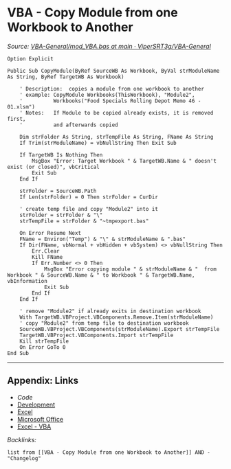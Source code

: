 # VBA - Copy Module from one Workbook to Another

*Source: [VBA-General/mod_VBA.bas at main · ViperSRT3g/VBA-General](https://github.com/ViperSRT3g/VBA-General/blob/main/mod_VBA.bas)*

````VBA
Option Explicit

Public Sub CopyModule(ByRef SourceWB As Workbook, ByVal strModuleName As String, ByRef TargetWB As Workbook)

    ' Description:  copies a module from one workbook to another
    ' example: CopyModule Workbooks(ThisWorkbook), "Module2",
    '          Workbooks("Food Specials Rolling Depot Memo 46 - 01.xlsm")
    ' Notes:   If Module to be copied already exists, it is removed first,
    '          and afterwards copied

    Dim strFolder As String, strTempFile As String, FName As String
    If Trim(strModuleName) = vbNullString Then Exit Sub

    If TargetWB Is Nothing Then
        MsgBox "Error: Target Workbook " & TargetWB.Name & " doesn't exist (or closed)", vbCritical
        Exit Sub
    End If

    strFolder = SourceWB.Path
    If Len(strFolder) = 0 Then strFolder = CurDir

    ' create temp file and copy "Module2" into it
    strFolder = strFolder & "\"
    strTempFile = strFolder & "~tmpexport.bas"

    On Error Resume Next
    FName = Environ("Temp") & "\" & strModuleName & ".bas"
    If Dir(FName, vbNormal + vbHidden + vbSystem) <> vbNullString Then
        Err.Clear
        Kill FName
        If Err.Number <> 0 Then
            MsgBox "Error copying module " & strModuleName & "  from Workbook " & SourceWB.Name & " to Workbook " & TargetWB.Name, vbInformation
            Exit Sub
        End If
    End If

    ' remove "Module2" if already exits in destination workbook
    With TargetWB.VBProject.VBComponents.Remove.Item(strModuleName)
    ' copy "Module2" from temp file to destination workbook
    SourceWB.VBProject.VBComponents(strModuleName).Export strTempFile
    TargetWB.VBProject.VBComponents.Import strTempFile
    Kill strTempFile
    On Error GoTo 0
End Sub
````

---

## Appendix: Links

* *Code*
* [Development](../../../../MOCs/Development.md)
* [Excel](../../../../../3-Resources/Tools/Microsoft%20Office/Excel/Excel.md)
* [Microsoft Office](../../../../../3-Resources/Tools/Microsoft%20Office/Microsoft%20Office.md)
* [Excel - VBA](../../../../../3-Resources/Tools/Microsoft%20Office/Excel/Excel%20-%20VBA.md)

*Backlinks:*

````dataview
list from [[VBA - Copy Module from one Workbook to Another]] AND -"Changelog"
````
